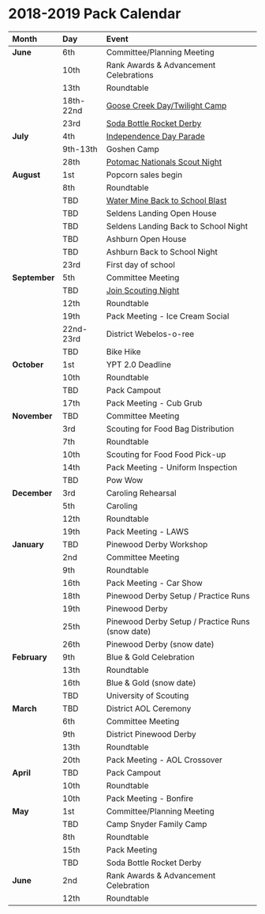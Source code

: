 # 2018-2019 Pack Calendar

| Month | Day | Event |
|:--|:--|:--|
| **June** | 6th | Committee/Planning Meeting |
|  | 10th | Rank Awards & Advancement Celebrations |
|  | 13th | Roundtable |
|  | 18th-22nd | [Goose Creek Day/Twilight Camp](../events/passport-to-adventure.md) |
|  | 23rd | [Soda Bottle Rocket Derby](../events/soda-bottle-rocket-derby.md) |
| **July** | 4th | [Independence Day Parade](../events/independence-day-parade.md) |
|  | 9th-13th | Goshen Camp |
|  | 28th | [Potomac Nationals Scout Night](../events/potomac-nationals-scout-night.md) |
| **August** | 1st | Popcorn sales begin |
|  | 8th | Roundtable |
|  | TBD | [Water Mine Back to School Blast](../events/water-mine-back-to-school-blast.md) |
|  | TBD | Seldens Landing Open House |
|  | TBD | Seldens Landing Back to School Night |
|  | TBD | Ashburn Open House |
|  | TBD | Ashburn Back to School Night |
|  | 23rd | First day of school |
| **September** | 5th | Committee Meeting |
|  | TBD | [Join Scouting Night](../events/join-scouting-night.md) |
|  | 12th | Roundtable |
|  | 19th | Pack Meeting - Ice Cream Social |
|  | 22nd-23rd | District Webelos-o-ree |
|  | TBD | Bike Hike |
| **October** | 1st | YPT 2.0 Deadline |
|  | 10th | Roundtable |
|  | TBD | Pack Campout |
|  | 17th | Pack Meeting - Cub Grub |
| **November** | TBD | Committee Meeting |
|  | 3rd | Scouting for Food Bag Distribution |
|  | 7th | Roundtable |
|  | 10th | Scouting for Food Food Pick-up |
|  | 14th | Pack Meeting - Uniform Inspection |
|  | TBD | Pow Wow |
| **December** | 3rd | Caroling Rehearsal |
|  | 5th | Caroling |
|  | 12th | Roundtable |
|  | 19th | Pack Meeting - LAWS |
| **January** | TBD | Pinewood Derby Workshop |
|  | 2nd | Committee Meeting |
|  | 9th | Roundtable |
|  | 16th | Pack Meeting - Car Show |
|  | 18th | Pinewood Derby Setup / Practice Runs |
|  | 19th | Pinewood Derby |
|  | 25th | Pinewood Derby Setup / Practice Runs (snow date) |
|  | 26th | Pinewood Derby (snow date) |
| **February** | 9th | Blue & Gold Celebration |
|  | 13th | Roundtable |
|  | 16th | Blue & Gold (snow date) |
|  | TBD | University of Scouting |
| **March** | TBD | District AOL Ceremony |
|  | 6th | Committee Meeting |
|  | 9th | District Pinewood Derby |
|  | 13th | Roundtable |
|  | 20th | Pack Meeting - AOL Crossover |
| **April** | TBD | Pack Campout |
|  | 10th | Roundtable |
|  | 10th | Pack Meeting - Bonfire |
| **May** | 1st | Committee/Planning Meeting |
|  | TBD | Camp Snyder Family Camp |
|  | 8th | Roundtable |
|  | 15th | Pack Meeting |
|  | TBD | Soda Bottle Rocket Derby |
| **June** | 2nd | Rank Awards & Advancement Celebration |
|  | 12th | Roundtable |
